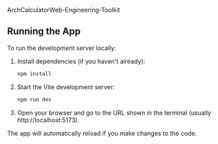 ArchCalculatorWeb-Engineering-Toolkit

## Running the App

To run the development server locally:

1. Install dependencies (if you haven't already):
   ```bash
   npm install
   ```
2. Start the Vite development server:
   ```bash
   npm run dev
   ```
3. Open your browser and go to the URL shown in the terminal (usually http://localhost:5173).

The app will automatically reload if you make changes to the code.
